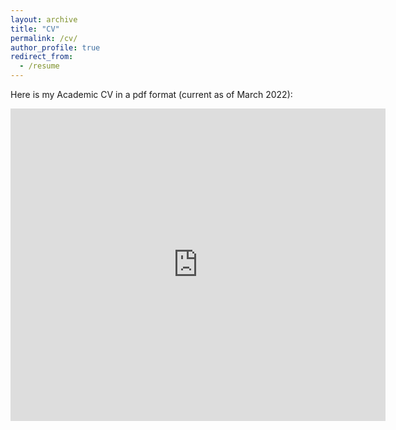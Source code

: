 ```yaml
---
layout: archive
title: "CV"
permalink: /cv/
author_profile: true
redirect_from:
  - /resume
---
```


Here is my Academic CV in a pdf format (current as of March 2022):

<embed src="https://sshkhr.github.io/files/Shashank_Shekhar_CV.pdf" type="application/pdf" width="600px" height="500px" />
